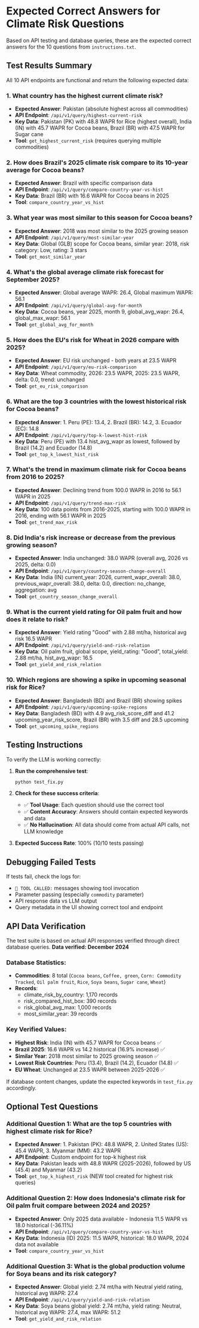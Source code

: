 # Expected Correct Answers for Climate Risk Questions

Based on API testing and database queries, these are the expected correct answers for the 10 questions from `instructions.txt`.

## Test Results Summary

All 10 API endpoints are functional and return the following expected data:

### 1. What country has the highest current climate risk?
- **Expected Answer**: Pakistan (absolute highest across all commodities)
- **API Endpoint**: `/api/v1/query/highest-current-risk`
- **Key Data**: Pakistan (PK) with 48.8 WAPR for Rice (highest overall), India (IN) with 45.7 WAPR for Cocoa beans, Brazil (BR) with 47.5 WAPR for Sugar cane
- **Tool**: `get_highest_current_risk` (requires querying multiple commodities)

### 2. How does Brazil's 2025 climate risk compare to its 10-year average for Cocoa beans?
- **Expected Answer**: Brazil with specific comparison data
- **API Endpoint**: `/api/v1/query/compare-country-year-vs-hist`
- **Key Data**: Brazil (BR) with 16.6 WAPR for Cocoa beans in 2025
- **Tool**: `compare_country_year_vs_hist`

### 3. What year was most similar to this season for Cocoa beans?
- **Expected Answer**: 2018 was most similar to the 2025 growing season
- **API Endpoint**: `/api/v1/query/most-similar-year`
- **Key Data**: Global (GLB) scope for Cocoa beans, similar year: 2018, risk category: Low, rating: 3 stars
- **Tool**: `get_most_similar_year`

### 4. What's the global average climate risk forecast for September 2025?
- **Expected Answer**: Global average WAPR: 26.4, Global maximum WAPR: 56.1
- **API Endpoint**: `/api/v1/query/global-avg-for-month`
- **Key Data**: Cocoa beans, year 2025, month 9, global_avg_wapr: 26.4, global_max_wapr: 56.1
- **Tool**: `get_global_avg_for_month`

### 5. How does the EU's risk for Wheat in 2026 compare with 2025?
- **Expected Answer**: EU risk unchanged - both years at 23.5 WAPR
- **API Endpoint**: `/api/v1/query/eu-risk-comparison`
- **Key Data**: Wheat commodity, 2026: 23.5 WAPR, 2025: 23.5 WAPR, delta: 0.0, trend: unchanged
- **Tool**: `get_eu_risk_comparison`

### 6. What are the top 3 countries with the lowest historical risk for Cocoa beans?
- **Expected Answer**: 1. Peru (PE): 13.4, 2. Brazil (BR): 14.2, 3. Ecuador (EC): 14.8
- **API Endpoint**: `/api/v1/query/top-k-lowest-hist-risk`
- **Key Data**: Peru (PE) with 13.4 hist_avg_wapr as lowest, followed by Brazil (14.2) and Ecuador (14.8)
- **Tool**: `get_top_k_lowest_hist_risk`

### 7. What's the trend in maximum climate risk for Cocoa beans from 2016 to 2025?
- **Expected Answer**: Declining trend from 100.0 WAPR in 2016 to 56.1 WAPR in 2025
- **API Endpoint**: `/api/v1/query/trend-max-risk`
- **Key Data**: 100 data points from 2016-2025, starting with 100.0 WAPR in 2016, ending with 56.1 WAPR in 2025
- **Tool**: `get_trend_max_risk`

### 8. Did India's risk increase or decrease from the previous growing season?
- **Expected Answer**: India unchanged: 38.0 WAPR (overall avg, 2026 vs 2025, delta: 0.0)
- **API Endpoint**: `/api/v1/query/country-season-change-overall`
- **Key Data**: India (IN) current_year: 2026, current_wapr_overall: 38.0, previous_wapr_overall: 38.0, delta: 0.0, direction: no_change, aggregation: avg
- **Tool**: `get_country_season_change_overall`

### 9. What is the current yield rating for Oil palm fruit and how does it relate to risk?
- **Expected Answer**: Yield rating "Good" with 2.88 mt/ha, historical avg risk 16.5 WAPR
- **API Endpoint**: `/api/v1/query/yield-and-risk-relation`
- **Key Data**: Oil palm fruit, global scope, yield_rating: "Good", total_yield: 2.88 mt/ha, hist_avg_wapr: 16.5
- **Tool**: `get_yield_and_risk_relation`

### 10. Which regions are showing a spike in upcoming seasonal risk for Rice?
- **Expected Answer**: Bangladesh (BD) and Brazil (BR) showing spikes
- **API Endpoint**: `/api/v1/query/upcoming-spike-regions`
- **Key Data**: Bangladesh (BD) with 4.9 avg_risk_score_diff and 41.2 upcoming_year_risk_score, Brazil (BR) with 3.5 diff and 28.5 upcoming
- **Tool**: `get_upcoming_spike_regions`

## Testing Instructions

To verify the LLM is working correctly:

1. **Run the comprehensive test**:
   ```bash
   python test_fix.py
   ```

2. **Check for these success criteria**:
   - ✅ **Tool Usage**: Each question should use the correct tool
   - ✅ **Content Accuracy**: Answers should contain expected keywords and data
   - ✅ **No Hallucination**: All data should come from actual API calls, not LLM knowledge

3. **Expected Success Rate**: 100% (10/10 tests passing)

## Debugging Failed Tests

If tests fail, check the logs for:
- `🔧 TOOL CALLED:` messages showing tool invocation
- Parameter passing (especially `commodity` parameter)
- API response data vs LLM output
- Query metadata in the UI showing correct tool and endpoint

## API Data Verification

The test suite is based on actual API responses verified through direct database queries. **Data verified: December 2024**

### Database Statistics:
- **Commodities**: 8 total (`Cocoa beans`, `Coffee, green`, `Corn: Commodity Tracked`, `Oil palm fruit`, `Rice`, `Soya beans`, `Sugar cane`, `Wheat`)
- **Records**: 
  - climate_risk_by_country: 1,170 records
  - risk_compared_hist_box: 390 records  
  - risk_global_avg_max: 1,000 records
  - most_similar_year: 39 records

### Key Verified Values:
- **Highest Risk**: India (IN) with 45.7 WAPR for Cocoa beans ✅
- **Brazil 2025**: 16.6 WAPR vs 14.2 historical (16.9% increase) ✅  
- **Similar Year**: 2018 most similar to 2025 growing season ✅
- **Lowest Risk Countries**: Peru (13.4), Brazil (14.2), Ecuador (14.8) ✅
- **EU Wheat**: Unchanged at 23.5 WAPR between 2025-2026 ✅

If database content changes, update the expected keywords in `test_fix.py` accordingly.

## Optional Test Questions

### Additional Question 1: What are the top 5 countries with highest climate risk for Rice?
- **Expected Answer**: 1. Pakistan (PK): 48.8 WAPR, 2. United States (US): 45.4 WAPR, 3. Myanmar (MM): 43.2 WAPR
- **API Endpoint**: Custom endpoint for top-k highest risk
- **Key Data**: Pakistan leads with 48.8 WAPR (2025-2026), followed by US (45.4) and Myanmar (43.2)
- **Tool**: `get_top_k_highest_risk` (NEW tool created for highest risk queries)

### Additional Question 2: How does Indonesia's climate risk for Oil palm fruit compare between 2024 and 2025?
- **Expected Answer**: Only 2025 data available - Indonesia 11.5 WAPR vs 18.0 historical (-36.11%)
- **API Endpoint**: `/api/v1/query/compare-country-year-vs-hist`
- **Key Data**: Indonesia (ID) 2025: 11.5 WAPR, historical: 18.0 WAPR, 2024 data not available
- **Tool**: `compare_country_year_vs_hist`

### Additional Question 3: What is the global production volume for Soya beans and its risk category?
- **Expected Answer**: Global yield: 2.74 mt/ha with Neutral yield rating, historical avg WAPR: 27.4
- **API Endpoint**: `/api/v1/query/yield-and-risk-relation`
- **Key Data**: Soya beans global yield: 2.74 mt/ha, yield rating: Neutral, historical avg WAPR: 27.4, max WAPR: 51.2
- **Tool**: `get_yield_and_risk_relation`
